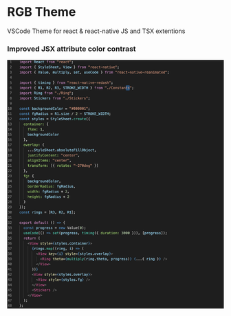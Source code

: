 # RGB Theme
VSCode Theme for react & react-native JS and TSX extentions

### Improved JSX attribute color contrast

![](./img/themePreview.png)

